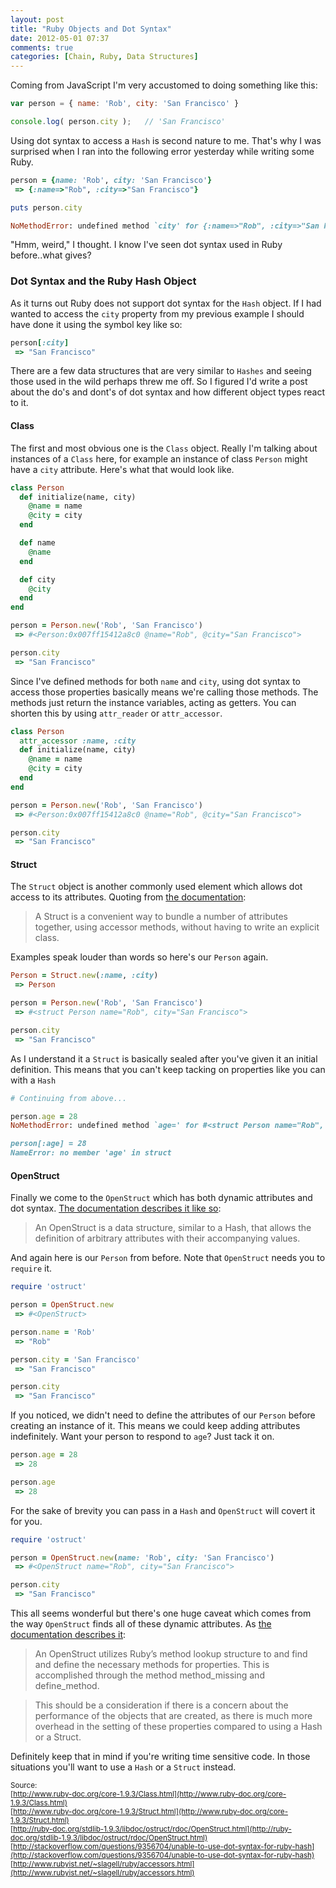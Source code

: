 ```yaml
---
layout: post
title: "Ruby Objects and Dot Syntax"
date: 2012-05-01 07:37
comments: true
categories: [Chain, Ruby, Data Structures] 
---
```


Coming from JavaScript I'm very accustomed to doing something like this:

``` javascript Javascript
var person = { name: 'Rob', city: 'San Francisco' }

console.log( person.city );   // 'San Francisco'

```

Using dot syntax to access a `Hash` is second nature to me. That's why I was surprised when I ran into the following error yesterday while writing some Ruby.

``` ruby Ruby
person = {name: 'Rob', city: 'San Francisco'}
 => {:name=>"Rob", :city=>"San Francisco"} 

puts person.city

NoMethodError: undefined method `city' for {:name=>"Rob", :city=>"San Francisco"}:Hash
```

"Hmm, weird," I thought. I know I've seen dot syntax used in Ruby before..what gives?

### Dot Syntax and the Ruby Hash Object
As it turns out Ruby does not support dot syntax for the `Hash` object. If I had wanted to access the `city` property from my previous example I should have done it using the symbol key like so:

``` ruby
person[:city]
 => "San Francisco"
```

There are a few data structures that are very similar to `Hashes` and seeing those used in the wild perhaps threw me off. So I figured I'd write a post about the do's and dont's of dot syntax and how different object types react to it.

#### Class
The first and most obvious one is the `Class` object. Really I'm talking about instances of a `Class` here, for example an instance of class `Person` might have a `city` attribute. Here's what that would look like.

```ruby Person: Long Version
class Person
  def initialize(name, city)
    @name = name
    @city = city
  end

  def name
    @name
  end

  def city
    @city
  end
end

person = Person.new('Rob', 'San Francisco')
 => #<Person:0x007ff15412a8c0 @name="Rob", @city="San Francisco">

person.city
 => "San Francisco" 
```
Since I've defined methods for both `name` and `city`, using dot syntax to access those properties basically means we're calling those methods. The methods just return the instance variables, acting as getters. You can shorten this by using `attr_reader` or `attr_accessor`.

```ruby Person: Short Version
class Person
  attr_accessor :name, :city
  def initialize(name, city)
    @name = name
    @city = city
  end
end

person = Person.new('Rob', 'San Francisco')
 => #<Person:0x007ff15412a8c0 @name="Rob", @city="San Francisco">

person.city
 => "San Francisco" 
```

#### Struct
The `Struct` object is another commonly used element which allows dot access to its attributes. Quoting from [the documentation](http://www.ruby-doc.org/core-1.9.3/Struct.html):
>A Struct is a convenient way to bundle a number of attributes together, using accessor methods, without having to write an explicit class.

Examples speak louder than words so here's our `Person` again.

```ruby Person Struct
Person = Struct.new(:name, :city)
 => Person 

person = Person.new('Rob', 'San Francisco')
 => #<struct Person name="Rob", city="San Francisco">

person.city
 => "San Francisco"
```
As I understand it a `Struct` is basically sealed after you've given it an initial definition. This means that you can't keep tacking on properties like you can with a `Hash`

```ruby
# Continuing from above...

person.age = 28
NoMethodError: undefined method `age=' for #<struct Person name="Rob", city="San Francisco">

person[:age] = 28
NameError: no member 'age' in struct
```

#### OpenStruct
Finally we come to the `OpenStruct` which has both dynamic attributes and dot syntax. [The documentation describes it like so](http://ruby-doc.org/stdlib-1.9.3/libdoc/ostruct/rdoc/OpenStruct.html):
>An OpenStruct is a data structure, similar to a Hash, that allows the definition of arbitrary attributes with their accompanying values.

And again here is our `Person` from before. Note that `OpenStruct` needs you to `require` it.
```ruby Person OpenStruct
require 'ostruct'

person = OpenStruct.new
 => #<OpenStruct> 

person.name = 'Rob'
 => "Rob" 

person.city = 'San Francisco'
 => "San Francisco" 

person.city
 => "San Francisco" 
```

If you noticed, we didn't need to define the attributes of our `Person` before creating an instance of it. This means we could keep adding attributes indefinitely. Want your person to respond to `age`? Just tack it on.

```ruby
person.age = 28
 => 28

person.age
 => 28
```

For the sake of brevity you can pass in a `Hash` and `OpenStruct` will covert it for you.
```ruby
require 'ostruct'

person = OpenStruct.new(name: 'Rob', city: 'San Francisco')
 => #<OpenStruct name="Rob", city="San Francisco"> 

person.city
 => "San Francisco"
```
This all seems wonderful but there's one huge caveat which comes from the way `OpenStruct` finds all of these dynamic attributes. As [the documentation describes it](http://ruby-doc.org/stdlib-1.9.3/libdoc/ostruct/rdoc/OpenStruct.html):

>An OpenStruct utilizes Ruby’s method lookup structure to and find and define the necessary methods for properties. This is accomplished through the method method_missing and define_method.

>This should be a consideration if there is a concern about the performance of the objects that are created, as there is much more overhead in the setting of these properties compared to using a Hash or a Struct.

Definitely keep that in mind if you're writing time sensitive code. In those situations you'll want to use a `Hash` or a `Struct` instead.

<small>Source:<br />
[http://www.ruby-doc.org/core-1.9.3/Class.html](http://www.ruby-doc.org/core-1.9.3/Class.html)<br />
[http://www.ruby-doc.org/core-1.9.3/Struct.html](http://www.ruby-doc.org/core-1.9.3/Struct.html)<br />
[http://ruby-doc.org/stdlib-1.9.3/libdoc/ostruct/rdoc/OpenStruct.html](http://ruby-doc.org/stdlib-1.9.3/libdoc/ostruct/rdoc/OpenStruct.html)<br />
[http://stackoverflow.com/questions/9356704/unable-to-use-dot-syntax-for-ruby-hash](http://stackoverflow.com/questions/9356704/unable-to-use-dot-syntax-for-ruby-hash)<br />
[http://www.rubyist.net/~slagell/ruby/accessors.html](http://www.rubyist.net/~slagell/ruby/accessors.html)
</small>